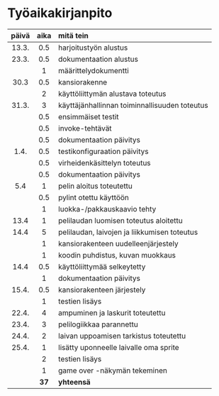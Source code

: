# Työaikakirjanpito

| päivä | aika | mitä tein  |
| :----:|:----:| :-----|
| 13.3. | 0.5  | harjoitustyön alustus   |
| 23.3. | 0.5  | dokumentaation alustus  |
|       | 1    | määrittelydokumentti    |
| 30.3  | 0.5  | kansiorakenne  |
|       | 2    | käyttöliittymän alustava toteutus  |
| 31.3. | 3    | käyttäjänhallinnan toiminnallisuuden toteutus  |
|       | 0.5  | ensimmäiset testit  |
|       | 0.5  | invoke-tehtävät  |
|       | 0.5  | dokumentaation päivitys  |
|  1.4. | 0.5  | testikonfiguraation päivitys  |
|       | 0.5  | virheidenkäsittelyn toteutus  |
|       | 0.5  | dokumentaation päivitys  |
|  5.4  | 1  | pelin aloitus toteutettu  |
|       | 0.5  | pylint otettu käyttöön  |
|       | 1  | luokka-/pakkauskaavio tehty  |
|  13.4  | 1  | pelilaudan luomisen toteutus aloitettu  |
|  14.4  | 5  | pelilaudan, laivojen ja liikkumisen toteutus  |
|       | 1  | kansiorakenteen uudelleenjärjestely  |
|       | 1  | koodin puhdistus, kuvan muokkaus  |
|  14.4  | 0.5  | käyttöliittymää selkeytetty  |
|       | 1  | dokumentaation päivitys  |
|  15.4. | 0.5  | kansiorakenteen järjestely  |
|       | 1  | testien lisäys  |
|  22.4. | 4  | ampuminen ja laskurit toteutettu  |
|  23.4. | 3  | pelilogiikkaa parannettu  |
|  24.4. | 2  | laivan uppoamisen tarkistus toteutettu  |
|  25.4. | 1  | lisätty uponneelle laivalle oma sprite  |
|       | 2  | testien lisäys  |
|       | 1  | game over -näkymän tekeminen  |
|       | **37**| **yhteensä**            |
